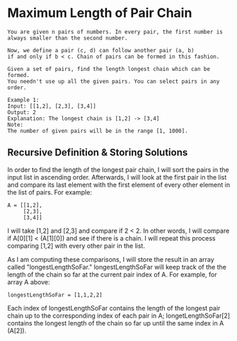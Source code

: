 # Maximum Length of Pair Chain

```
You are given n pairs of numbers. In every pair, the first number is
always smaller than the second number.

Now, we define a pair (c, d) can follow another pair (a, b)
if and only if b < c. Chain of pairs can be formed in this fashion.

Given a set of pairs, find the length longest chain which can be formed.
You needn't use up all the given pairs. You can select pairs in any order.

Example 1:
Input: [[1,2], [2,3], [3,4]]
Output: 2
Explanation: The longest chain is [1,2] -> [3,4]
Note:
The number of given pairs will be in the range [1, 1000].
```

## Recursive Definition & Storing Solutions
In order to find the length of the longest pair chain, I will sort the pairs
in the input list in ascending order. Afterwards, I will look at the first
pair in the list and compare its last element with the first element of every
other element in the list of pairs. For example:

```
A = [[1,2],
     [2,3],
     [3,4]]
```

I will take [1,2] and [2,3] and compare if 2 < 2.
In other words, I will compare if A[0][1] < (A[1][0]) and see if there is a chain.
I will repeat this process comparing [1,2] with every other pair in the list.



As I am computing these comparisons, I will store the result in an array called
"longestLengthSoFar." longestLengthSoFar will keep track of the the length of
the chain so far at the current pair index of A. For example, for array A above:

```
longestLengthSoFar = [1,1,2,2]
```

Each index of longestLengthSoFar contains the length of the longest pair chain up
to the corresponding index of each pair in A; longetLengthSoFar[2] contains the
longest length of the chain so far up until the same index in A (A[2]).


